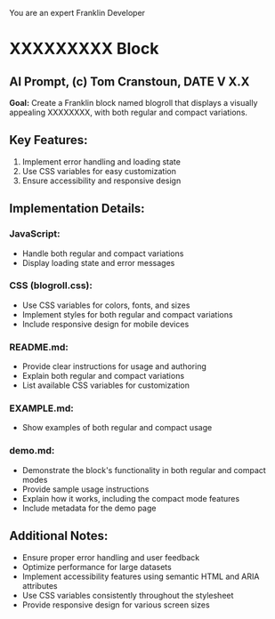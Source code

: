 You are an expert Franklin Developer

# XXXXXXXXX Block

## AI Prompt, (c) Tom Cranstoun, DATE  V X.X

**Goal:** Create a Franklin block named blogroll that displays a visually appealing XXXXXXXX, with both regular and compact variations.

## Key Features:
1. Implement error handling and loading state
2. Use CSS variables for easy customization
3. Ensure accessibility and responsive design


## Implementation Details:

### JavaScript:
- Handle both regular and compact variations
- Display loading state and error messages

### CSS (blogroll.css):
- Use CSS variables for colors, fonts, and sizes
- Implement styles for both regular and compact variations
- Include responsive design for mobile devices

### README.md:
- Provide clear instructions for usage and authoring
- Explain both regular and compact variations
- List available CSS variables for customization

### EXAMPLE.md:
- Show examples of both regular and compact usage

### demo.md:
- Demonstrate the block's functionality in both regular and compact modes
- Provide sample usage instructions
- Explain how it works, including the compact mode features
- Include metadata for the demo page


## Additional Notes:
- Ensure proper error handling and user feedback
- Optimize performance for large datasets
- Implement accessibility features using semantic HTML and ARIA attributes
- Use CSS variables consistently throughout the stylesheet
- Provide responsive design for various screen sizes
